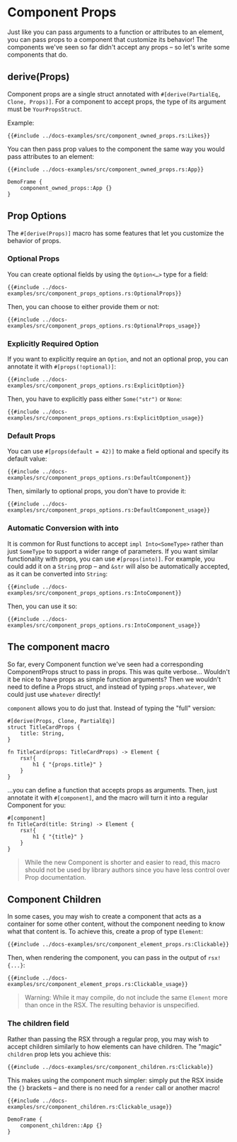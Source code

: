 # Component Props

Just like you can pass arguments to a function or attributes to an element, you can pass props to a component that customize its behavior! The components we've seen so far didn't accept any props – so let's write some components that do.

## derive(Props)

Component props are a single struct annotated with `#[derive(PartialEq, Clone, Props)]`. For a component to accept props, the type of its argument must be `YourPropsStruct`.

Example:

```rust, no_run
{{#include ../docs-examples/src/component_owned_props.rs:Likes}}
```

You can then pass prop values to the component the same way you would pass attributes to an element:

```rust, no_run
{{#include ../docs-examples/src/component_owned_props.rs:App}}
```

```inject-dioxus
DemoFrame {
    component_owned_props::App {}
}
```

## Prop Options

The `#[derive(Props)]` macro has some features that let you customize the behavior of props.

### Optional Props

You can create optional fields by using the `Option<…>` type for a field:

```rust, no_run
{{#include ../docs-examples/src/component_props_options.rs:OptionalProps}}
```

Then, you can choose to either provide them or not:

```rust, no_run
{{#include ../docs-examples/src/component_props_options.rs:OptionalProps_usage}}
```

### Explicitly Required Option

If you want to explicitly require an `Option`, and not an optional prop, you can annotate it with `#[props(!optional)]`:

```rust, no_run
{{#include ../docs-examples/src/component_props_options.rs:ExplicitOption}}
```

Then, you have to explicitly pass either `Some("str")` or `None`:

```rust, no_run
{{#include ../docs-examples/src/component_props_options.rs:ExplicitOption_usage}}
```

### Default Props

You can use `#[props(default = 42)]` to make a field optional and specify its default value:

```rust, no_run
{{#include ../docs-examples/src/component_props_options.rs:DefaultComponent}}
```

Then, similarly to optional props, you don't have to provide it:

```rust, no_run
{{#include ../docs-examples/src/component_props_options.rs:DefaultComponent_usage}}
```

### Automatic Conversion with into

It is common for Rust functions to accept `impl Into<SomeType>` rather than just `SomeType` to support a wider range of parameters. If you want similar functionality with props, you can use `#[props(into)]`. For example, you could add it on a `String` prop – and `&str` will also be automatically accepted, as it can be converted into `String`:

```rust, no_run
{{#include ../docs-examples/src/component_props_options.rs:IntoComponent}}
```

Then, you can use it so:

```rust, no_run
{{#include ../docs-examples/src/component_props_options.rs:IntoComponent_usage}}
```

## The component macro

So far, every Component function we've seen had a corresponding ComponentProps struct to pass in props. This was quite verbose... Wouldn't it be nice to have props as simple function arguments? Then we wouldn't need to define a Props struct, and instead of typing `props.whatever`, we could just use `whatever` directly!

`component` allows you to do just that. Instead of typing the "full" version:

```rust, no_run
#[derive(Props, Clone, PartialEq)]
struct TitleCardProps {
    title: String,
}

fn TitleCard(props: TitleCardProps) -> Element {
    rsx!{
        h1 { "{props.title}" }
    }
}
```

...you can define a function that accepts props as arguments. Then, just annotate it with `#[component]`, and the macro will turn it into a regular Component for you:

```rust, no_run
#[component]
fn TitleCard(title: String) -> Element {
    rsx!{
        h1 { "{title}" }
    }
}
```

> While the new Component is shorter and easier to read, this macro should not be used by library authors since you have less control over Prop documentation.

## Component Children

In some cases, you may wish to create a component that acts as a container for some other content, without the component needing to know what that content is. To achieve this, create a prop of type `Element`:

```rust, no_run
{{#include ../docs-examples/src/component_element_props.rs:Clickable}}
```

Then, when rendering the component, you can pass in the output of `rsx!{...}`:

```rust, no_run
{{#include ../docs-examples/src/component_element_props.rs:Clickable_usage}}
```

> Warning: While it may compile, do not include the same `Element` more than once in the RSX. The resulting behavior is unspecified.

### The children field

Rather than passing the RSX through a regular prop, you may wish to accept children similarly to how elements can have children. The "magic" `children` prop lets you achieve this:

```rust, no_run
{{#include ../docs-examples/src/component_children.rs:Clickable}}
```

This makes using the component much simpler: simply put the RSX inside the `{}` brackets – and there is no need for a `render` call or another macro!

```rust, no_run
{{#include ../docs-examples/src/component_children.rs:Clickable_usage}}
```

```inject-dioxus
DemoFrame {
    component_children::App {}
}
```
